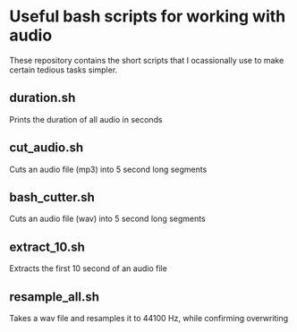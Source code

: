 # Useful bash scripts for working with audio

These repository contains the short scripts that I ocassionally use
to make certain tedious tasks simpler. 

## duration.sh
Prints the duration of all audio in seconds

## cut_audio.sh
Cuts an audio file (mp3) into 5 second long segments

## bash_cutter.sh
Cuts an audio file (wav) into 5 second long segments

## extract_10.sh
Extracts the first 10 second of an audio file

## resample_all.sh
Takes a wav file and resamples it to 44100 Hz, while confirming overwriting
